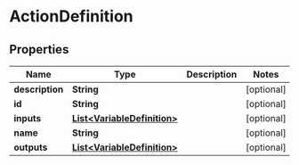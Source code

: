 # ActionDefinition

## Properties
Name | Type | Description | Notes
------------ | ------------- | ------------- | -------------
**description** | **String** |  |  [optional]
**id** | **String** |  |  [optional]
**inputs** | [**List&lt;VariableDefinition&gt;**](VariableDefinition.md) |  |  [optional]
**name** | **String** |  |  [optional]
**outputs** | [**List&lt;VariableDefinition&gt;**](VariableDefinition.md) |  |  [optional]
